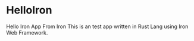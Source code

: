 # HelloIron
Hello Iron App From Iron
This is an test app written in Rust Lang using Iron Web Framework.
